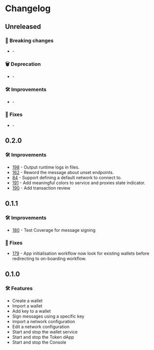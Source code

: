 # Changelog

## Unreleased

### 🚨 Breaking changes

- [](https://github.com/vegaprotocol/vegawallet-desktop/pull/) -

### 🗑️ Deprecation

- [](https://github.com/vegaprotocol/vegawallet-desktop/pull/) -

### 🛠 Improvements
- [](https://github.com/vegaprotocol/vegawallet-desktop/pull/) -


### 🐛 Fixes

- [](https://github.com/vegaprotocol/vegawallet-desktop/pull/) -

## 0.2.0

### 🛠 Improvements
- [198](https://github.com/vegaprotocol/vegawallet-desktop/pull/198) - Output runtime logs in files.
- [162](https://github.com/vegaprotocol/vegawallet-desktop/pull/162) - Reword the message about unset endpoints.
- [84](https://github.com/vegaprotocol/vegawallet-desktop/pull/84) - Support defining a default network to connect to.
- [191](https://github.com/vegaprotocol/vegawallet-desktop/pull/191) - Add meaningful colors to service and proxies state indicator.
- [190](https://github.com/vegaprotocol/vegawallet-desktop/pull/190) - Add transaction review

## 0.1.1

### 🛠 Improvements

- [180](https://github.com/vegaprotocol/vegawallet-desktop/pull/180) - Test Coverage for message signing

### 🐛 Fixes

- [179](https://github.com/vegaprotocol/vegawallet-desktop/pull/179) - App initialisation workflow now look for existing wallets before redirecting to on-boarding workflow.

## 0.1.0

### 🛠 Features

- Create a wallet
- Import a wallet
- Add key to a wallet
- Sign messages using a specific key
- Import a network configuration
- Edit a network configuration
- Start and stop the wallet service
- Start and stop the Token dApp
- Start and stop the Console
